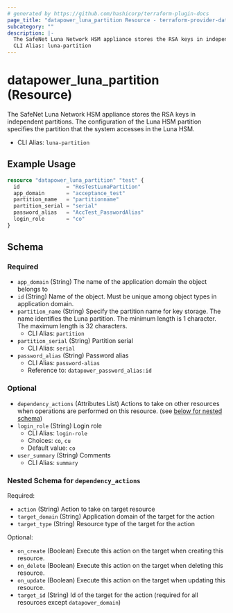 ```yaml
---
# generated by https://github.com/hashicorp/terraform-plugin-docs
page_title: "datapower_luna_partition Resource - terraform-provider-datapower"
subcategory: ""
description: |-
  The SafeNet Luna Network HSM appliance stores the RSA keys in independent partitions. The configuration of the Luna HSM partition specifies the partition that the system accesses in the Luna HSM.
  CLI Alias: luna-partition
---
```


# datapower_luna_partition (Resource)

The SafeNet Luna Network HSM appliance stores the RSA keys in independent partitions. The configuration of the Luna HSM partition specifies the partition that the system accesses in the Luna HSM.
  - CLI Alias: `luna-partition`

## Example Usage

```terraform
resource "datapower_luna_partition" "test" {
  id               = "ResTestLunaPartition"
  app_domain       = "acceptance_test"
  partition_name   = "partitionname"
  partition_serial = "serial"
  password_alias   = "AccTest_PasswordAlias"
  login_role       = "co"
}
```

<!-- schema generated by tfplugindocs -->
## Schema

### Required

- `app_domain` (String) The name of the application domain the object belongs to
- `id` (String) Name of the object. Must be unique among object types in application domain.
- `partition_name` (String) Specify the partition name for key storage. The name identifies the Luna partition. The minimum length is 1 character. The maximum length is 32 characters.
  - CLI Alias: `partition`
- `partition_serial` (String) Partition serial
  - CLI Alias: `serial`
- `password_alias` (String) Password alias
  - CLI Alias: `password-alias`
  - Reference to: `datapower_password_alias:id`

### Optional

- `dependency_actions` (Attributes List) Actions to take on other resources when operations are performed on this resource. (see [below for nested schema](#nestedatt--dependency_actions))
- `login_role` (String) Login role
  - CLI Alias: `login-role`
  - Choices: `co`, `cu`
  - Default value: `co`
- `user_summary` (String) Comments
  - CLI Alias: `summary`

<a id="nestedatt--dependency_actions"></a>
### Nested Schema for `dependency_actions`

Required:

- `action` (String) Action to take on target resource
- `target_domain` (String) Application domain of the target for the action
- `target_type` (String) Resource type of the target for the action

Optional:

- `on_create` (Boolean) Execute this action on the target when creating this resource.
- `on_delete` (Boolean) Execute this action on the target when deleting this resource.
- `on_update` (Boolean) Execute this action on the target when updating this resource.
- `target_id` (String) Id of the target for the action (required for all resources except `datapower_domain`)
